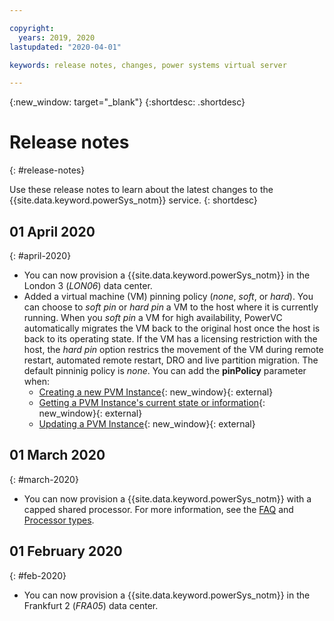 ```yaml
---

copyright:
  years: 2019, 2020
lastupdated: "2020-04-01"

keywords: release notes, changes, power systems virtual server

---
```


{:new_window: target="_blank"}
{:shortdesc: .shortdesc}

# Release notes
{: #release-notes}

Use these release notes to learn about the latest changes to the {{site.data.keyword.powerSys_notm}} service.
{: shortdesc}

## 01 April 2020
{: #april-2020}

- You can now provision a {{site.data.keyword.powerSys_notm}} in the London 3 (*LON06*) data center.
- Added a virtual machine (VM) pinning policy (*none*, *soft*, or *hard*). You can choose to *soft pin* or *hard pin* a VM to the host where it is currently running. When you *soft pin* a VM for high availability, PowerVC automatically migrates the VM back to the original host once the host is back to its operating state. If the VM has a licensing restriction with the host, the *hard pin* option restrics the movement of the VM during remote restart, automated remote restart, DRO and live partition migration. The default pinninig policy is *none*. You can add the **pinPolicy** parameter when:
    - [Creating a new PVM Instance](https://cloud.ibm.com/apidocs/power-cloud#create-a-new-pvm-instance){: new_window}{: external}
    - [Getting a PVM Instance's current state or information](https://cloud.ibm.com/apidocs/power-cloud#get-a-pvm-instance-s-current-state-or-information){: new_window}{: external}
    - [Updating a PVM Instance](https://cloud.ibm.com/apidocs/power-cloud#update-a-pcloud-pvm-instance){: new_window}{: external}
<!-- - You can now provision a {{site.data.keyword.powerSys_notm}} in the Toronto (*TOR01*) data center. -->
<!-- - Added several [snapshot](https://cloud.ibm.com/apidocs/power-cloud#list-all-pvm-instance-snapshots-for-this-cloud-ins) API methods. -->

## 01 March 2020
{: #march-2020}

- You can now provision a {{site.data.keyword.powerSys_notm}} with a capped shared processor. For more information, see the [FAQ](/docs/power-iaas?topic=power-iaas-power-iaas-faqs#processor) and [Processor types](/docs/power-iaas?topic=power-iaas-pricing-virtual-server#pricing-processor).

## 01 February 2020
{: #feb-2020}

- You can now provision a {{site.data.keyword.powerSys_notm}} in the Frankfurt 2 (*FRA05*) data center.
